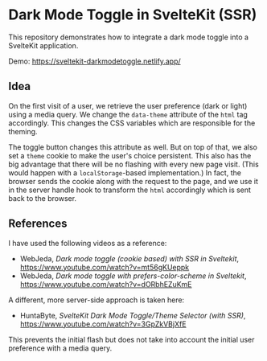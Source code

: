 # Dark Mode Toggle in SvelteKit (SSR)

This repository demonstrates how to integrate a dark mode toggle into a SvelteKit application.

Demo: https://sveltekit-darkmodetoggle.netlify.app/

## Idea

On the first visit of a user, we retrieve the user preference (dark or light) using a media query. We change the `data-theme` attribute of the `html` tag accordingly. This changes the CSS variables which are responsible for the theming.

The toggle button changes this attribute as well. But on top of that, we also set a `theme` cookie to make the user's choice persistent. This also has the big advantage that there will be no flashing with every new page visit. (This would happen with a `localStorage`-based implementation.) In fact, the browser sends the cookie along with the request to the page, and we use it in the server handle hook to transform the `html` accordingly which is sent back to the browser.

## References

I have used the following videos as a reference:

-   WebJeda, _Dark mode toggle (cookie based) with SSR in Sveltekit_, https://www.youtube.com/watch?v=mt56gKUeppk
-   WebJeda, _Dark mode toggle with prefers-color-scheme in Sveltekit_, https://www.youtube.com/watch?v=dORbhEZuKmE

A different, more server-side approach is taken here:

-   HuntaByte, _SvelteKit Dark Mode Toggle/Theme Selector (with SSR)_, https://www.youtube.com/watch?v=3GpZkVBjXfE

This prevents the initial flash but does not take into account the initial user preference with a media query.
